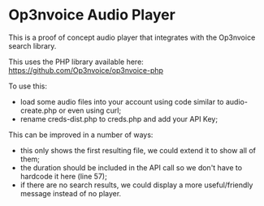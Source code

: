 Op3nvoice Audio Player
======================

This is a proof of concept audio player that integrates with the Op3nvoice search library.

This uses the PHP library available here: https://github.com/Op3nvoice/op3nvoice-php

To use this:
*  load some audio files into your account using code similar to audio-create.php or even using curl;
*  rename creds-dist.php to creds.php and add your API Key;

This can be improved in a number of ways:

*  this only shows the first resulting file, we could extend it to show all of them;
*  the duration should be included in the API call so we don't have to hardcode it here (line 57);
*  if there are no search results, we could display a more useful/friendly message instead of no player.